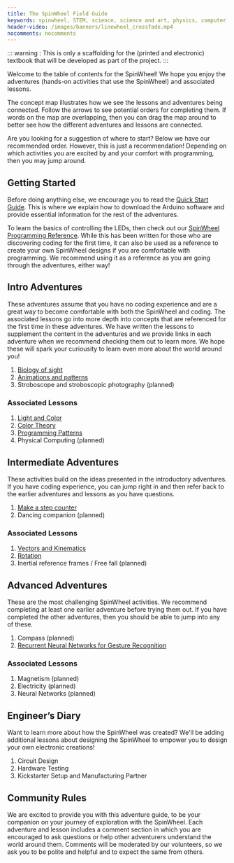 ```yaml
---
title: The SpinWheel Field Guide
keywords: spinwheel, STEM, science, science and art, physics, computer science, middle school, high school, textbook
header-video: /images/banners/linewheel_crossfade.mp4
nocomments: nocomments
---
```


::: warning :
This is only a scaffolding for the (printed and electronic) textbook that will be developed as part of the project.
:::

Welcome to the table of contents for the SpinWheel! We hope you enjoy the adventures (hands-on activities that use the SpinWheel) and associated lessons. 

The concept map illustrates how we see the lessons and adventures being connected. Follow the arrows to see potential orders for completing them. If words on the map are overlapping, then you can drag the map around to better see how the different adventures and lessons are connected.  

<script src="/jquery.min.js"></script>
<script src="/springy/springy.js"></script>
<script src="/springy/springyui.js"></script>

<script>
var graphJSON = {
  "nodes": [
    "Quick Start",
    "Biology of Sight",
    "Stroboscope",
    "Animations and Patterns",
    "Step Counter",
    "Dancing Companion",
    "Compass",
    "Programming Patterns",
    "Light and Color",
    "Color Theory",
    "Inertial Reference Frames",
    "Rotation",
    "Magnetism",
    "Vectors and Kinematics"
  ],
  "edges": [
    ["Quick Start", "Biology of Sight"],
    ["Quick Start", "Stroboscope"],
    ["Quick Start", "Animations and Patterns"],
    ["Biology of Sight", "Light and Color"],
    ["Light and Color", "Color Theory"],
    ["Animations and Patterns", "Step Counter"],
    ["Animations and Patterns", "Programming Patterns"],
    ["Programming Patterns", "Dancing Companion"],
    ["Dancing Companion", "Compass"],
    ["Compass", "Magnetism"],
    ["Dancing Companion", "Inertial Reference Frames"],
    ["Dancing Companion", "Vectors and Kinematics"],
    ["Vectors and Kinematics", "Rotation"],
    ["Step Counter", "Inertial Reference Frames"],
  ]
};

jQuery(function(){
  var graph = new Springy.Graph();
  graph.loadJSON(graphJSON);

  var springy = jQuery('#springymap').springy({
    graph: graph,
    stiffnes: 200,
    repulsion: 2000,
    damping: 0.5
  });
});
</script>

<canvas id="springymap" width="800" height="600">
</canvas>


Are you looking for a suggestion of where to start? Below we have our recommended order. However, this is just a recommendation! Depending on which activities you are excited by and your comfort with programming, then you may jump around.

## Getting Started

Before doing anything else, we encourage you to read the [Quick Start Guide](/quickstart). This is where we explain how to download the Arduino software and provide essential information for the rest of the adventures.

To learn the basics of controlling the LEDs, then check out our [SpinWheel Programming Reference](/basics). While this has been written for those who are discovering coding for the first time, it can also be used as a reference to create your own SpinWheel designs if you are comfortable with programming. We recommend using it as a reference as you are going through the adventures, either way!

## Intro Adventures

These adventures assume that you have no coding experience and are a great way to become comfortable with both the SpinWheel and coding. The associated lessons go into more depth into concepts that are referenced for the first time in these adventures. We have written the lessons to supplement the content in the adventures and we provide links in each adventure when we recommend checking them out to learn more. We hope these will spark your curiousity to learn even more about the world around you!

1. [Biology of sight](/sight)
2. [Animations and patterns](/animation)
3. Stroboscope and stroboscopic photography (planned)

### Associated Lessons
1. [Light and Color](/lightandcolor)
2. [Color Theory](/colortheory)
3. [Programming Patterns](/progpatterns)
4. Physical Computing (planned)


## Intermediate Adventures

These activities build on the ideas presented in the introductory adventures. If you have coding experience, you can jump right in and then refer back to the earlier adventures and lessons as you have questions.

1. [Make a step counter](/stepcounter)
2. Dancing companion (planned)

### Associated Lessons
1. [Vectors and Kinematics](/vectors)
2. [Rotation](/rotation)
3. Inertial reference frames / Free fall (planned)

## Advanced Adventures

These are the most challenging SpinWheel activities. We recommend completing at least one earlier adventure before trying them out. If you have completed the other adventures, then you should be able to jump into any of these. 

1. Compass (planned)
2. [Recurrent Neural Networks for Gesture Recognition](/rnn)

### Associated Lessons
1. Magnetism (planned)
2. Electricity (planned)
3. Neural Networks (planned)



## Engineer’s Diary

Want to learn more about how the SpinWheel was created? We'll be adding additional lessons about designing the SpinWheel to empower you to design your own electronic creations!

1. Circuit Design
2. Hardware Testing
3. Kickstarter Setup and Manufacturing Partner

## Community Rules

We are excited to provide you with this adventure guide, to be your companion on your journey of exploration with the SpinWheel. Each adventure and lesson includes a comment section in which you are encouraged to ask questions or help other adventurers understand the world around them. Comments will be moderated by our volunteers, so we ask you to be polite and helpful and to expect the same from others.


